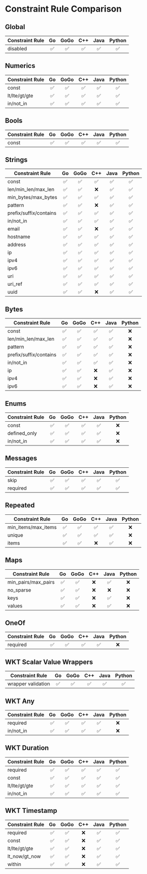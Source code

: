 # Constraint Rule Comparison
## Global
| Constraint Rule | Go | GoGo | C++ | Java | Python | 
| ---| :---: | :---: | :---: | :---: | :---: |
| disabled               |✅|✅|✅|✅|✅|

## Numerics
| Constraint Rule | Go | GoGo | C++ | Java | Python | 
| ---| :---: | :---: | :---: | :---: | :---: |
| const                  |✅|✅|✅|✅|✅|
| lt/lte/gt/gte          |✅|✅|✅|✅|✅|
| in/not_in              |✅|✅|✅|✅|✅|

## Bools
| Constraint Rule | Go | GoGo | C++ | Java | Python | 
| ---| :---: | :---: | :---: | :---: | :---: |
| const                  |✅|✅|✅|✅|✅|

## Strings
| Constraint Rule | Go | GoGo | C++ | Java | Python |
| ---| :---: | :---: | :---: | :---: | :---: |
| const                  |✅|✅|✅|✅|✅|
| len/min\_len/max_len   |✅|✅|❌|✅|✅|
| min\_bytes/max\_bytes  |✅|✅|✅|✅|✅|
| pattern                |✅|✅|❌|✅|✅|
| prefix/suffix/contains |✅|✅|✅|✅|✅|
| in/not_in              |✅|✅|✅|✅|✅|
| email                  |✅|✅|❌|✅|✅|
| hostname               |✅|✅|✅|✅|✅|
| address                |✅|✅|✅|✅|✅|
| ip                     |✅|✅|✅|✅|✅|
| ipv4                   |✅|✅|✅|✅|✅|
| ipv6                   |✅|✅|✅|✅|✅|
| uri                    |✅|✅|✅|✅|✅|
| uri_ref                |✅|✅|✅|✅|✅|
| uuid                   |✅|✅|❌|✅|✅|

## Bytes
| Constraint Rule | Go | GoGo | C++ | Java | Python |
| ---| :---: | :---: | :---: | :---: | :---: |
| const                  |✅|✅|✅|✅|❌|
| len/min\_len/max_len   |✅|✅|✅|✅|❌|
| pattern                |✅|✅|✅|✅|❌|
| prefix/suffix/contains |✅|✅|✅|✅|❌|
| in/not_in              |✅|✅|✅|✅|❌|
| ip                     |✅|✅|❌|✅|❌|
| ipv4                   |✅|✅|❌|✅|❌|
| ipv6                   |✅|✅|❌|✅|❌|

## Enums
| Constraint Rule | Go | GoGo | C++ | Java | Python | 
| ---| :---: | :---: | :---: | :---: | :---: |
| const                  |✅|✅|✅|✅|❌|
| defined_only           |✅|✅|✅|✅|❌|
| in/not_in              |✅|✅|✅|✅|❌|

## Messages
| Constraint Rule | Go | GoGo | C++ | Java | Python | 
| ---| :---: | :---: | :---: | :---: | :---: |
| skip                   |✅|✅|✅|✅|✅|
| required               |✅|✅|✅|✅|✅|

## Repeated
| Constraint Rule | Go | GoGo | C++ | Java | Python | 
| ---| :---: | :---: | :---: | :---: | :---: |
| min\_items/max_items   |✅|✅|✅|✅|❌|
| unique                 |✅|✅|✅|✅|❌|
| items                  |✅|✅|❌|✅|❌|

## Maps
| Constraint Rule | Go | GoGo | C++ | Java | Python | 
| ---| :---: | :---: | :---: | :---: | :---: |
| min\_pairs/max_pairs   |✅|✅|❌|✅|❌|
| no_sparse              |✅|✅|❌|❌|❌|
| keys                   |✅|✅|❌|✅|❌|
| values                 |✅|✅|❌|✅|❌|

## OneOf
| Constraint Rule | Go | GoGo | C++ | Java | Python | 
| ---| :---: | :---: | :---: | :---: | :---: |
| required               |✅|✅|✅|✅|❌|

## WKT Scalar Value Wrappers
| Constraint Rule | Go | GoGo | C++ | Java | Python | 
| ---| :---: | :---: | :---: | :---: | :---: |
| wrapper validation     |✅|✅|✅|✅|✅|

## WKT Any
| Constraint Rule | Go | GoGo | C++ | Java | Python | 
| ---| :---: | :---: | :---: | :---: | :---: |
| required               |✅|✅|✅|✅|❌|
| in/not_in              |✅|✅|✅|✅|❌|

## WKT Duration
| Constraint Rule | Go | GoGo | C++ | Java | Python | 
| ---| :---: | :---: | :---: | :---: | :---: |
| required               |✅|✅|✅|✅|✅|
| const                  |✅|✅|✅|✅|✅|
| lt/lte/gt/gte          |✅|✅|✅|✅|✅|
| in/not_in              |✅|✅|✅|✅|✅|

## WKT Timestamp
| Constraint Rule | Go | GoGo | C++ | Java | Python | 
| ---| :---: | :---: | :---: | :---: | :---: |
| required               |✅|✅|❌|✅|✅|
| const                  |✅|✅|❌|✅|✅|
| lt/lte/gt/gte          |✅|✅|❌|✅|✅|
| lt_now/gt_now          |✅|✅|❌|✅|✅|
| within                 |✅|✅|❌|✅|✅|
